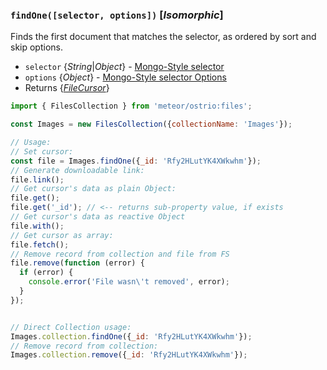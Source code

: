 ### `findOne([selector, options])` [*Isomorphic*]

Finds the first document that matches the selector, as ordered by sort and skip options.

- `selector` {*String*|*Object*} - [Mongo-Style selector](http://docs.meteor.com/api/collections.html#selectors)
- `options` {*Object*} - [Mongo-Style selector Options](http://docs.meteor.com/api/collections.html#sortspecifiers)
- Returns {*[FileCursor](https://github.com/veliovgroup/Meteor-Files/blob/master/docs/FileCursor.md)*}

```js
import { FilesCollection } from 'meteor/ostrio:files';

const Images = new FilesCollection({collectionName: 'Images'});

// Usage:
// Set cursor:
const file = Images.findOne({_id: 'Rfy2HLutYK4XWkwhm'});
// Generate downloadable link:
file.link();
// Get cursor's data as plain Object:
file.get();
file.get('_id'); // <-- returns sub-property value, if exists
// Get cursor's data as reactive Object
file.with();
// Get cursor as array:
file.fetch();
// Remove record from collection and file from FS
file.remove(function (error) {
  if (error) {
    console.error('File wasn\'t removed', error);
  }
});


// Direct Collection usage:
Images.collection.findOne({_id: 'Rfy2HLutYK4XWkwhm'});
// Remove record from collection:
Images.collection.remove({_id: 'Rfy2HLutYK4XWkwhm'});
```
